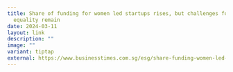 ```yaml
---
title: Share of funding for women led startups rises, but challenges for
  equality remain
date: 2024-03-11
layout: link
description: ""
image: ""
variant: tiptap
external: https://www.businesstimes.com.sg/esg/share-funding-women-led-startups-rises-challenges-equality-remain
---
```

